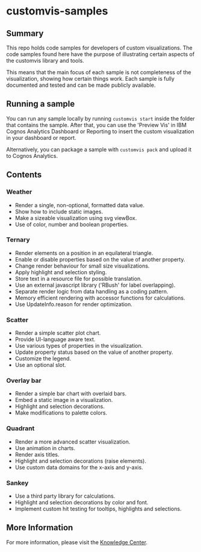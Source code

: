 # customvis-samples

## Summary
This repo holds code samples for developers of custom visualizations. The code samples found here have the purpose of illustrating certain aspects of the customvis library and tools.

This means that the main focus of each sample is not completeness of the visualization, showing how certain things work. Each sample is fully documented and tested and can be made publicly available.

## Running a sample
You can run any sample locally by running `customvis start` inside the folder that contains the sample. After that, you can use the 'Preview Vis' in IBM Cognos Analytics Dashboard or Reporting to insert the custom visualization in your dashboard or report.

Alternatively, you can package a sample with `customvis pack` and upload it to Cognos Analytics.

## Contents

### Weather
- Render a single, non-optional, formatted data value.
- Show how to include static images.
- Make a sizeable visualization using svg viewBox.
- Use of color, number and boolean properties.
 
### Ternary
- Render elements on a position in an equilateral triangle.
- Enable or disable properties based on the value of another property.
- Change render behaviour for small size visualizations.
- Apply highlight and selection styling.
- Store text in a resource file for possible translation.
- Use an external javascript library ('RBush' for label overlapping).
- Separate render logic from data handling as a coding pattern.
- Memory efficient rendering with accessor functions for calculations.
- Use UpdateInfo.reason for render optimization.

### Scatter
- Render a simple scatter plot chart.
- Provide UI-language aware text.
- Use various types of properties in the visualization.
- Update property status based on the value of another property.
- Customize the legend.
- Use an optional slot.

### Overlay bar
- Render a simple bar chart with overlaid bars.
- Embed a static image in a visualization.
- Highlight and selection decorations.
- Make modifications to palette colors.

### Quadrant
- Render a more advanced scatter visualization.
- Use animation in charts.
- Render axis titles.
- Highlight and selection decorations (raise elements).
- Use custom data domains for the x-axis and y-axis.

### Sankey
- Use a third party library for calculations.
- Highlight and selection decorations by color and font.
- Implement custom hit testing for tooltips, highlights and selections.

## More Information
For more information, please visit the [Knowledge Center](https://www.ibm.com/support/knowledgecenter/en/SSEP7J_11.1.0/com.ibm.swg.ba.cognos.dg_custom_vis.doc/ca_custom_visualizations_intro.html).
